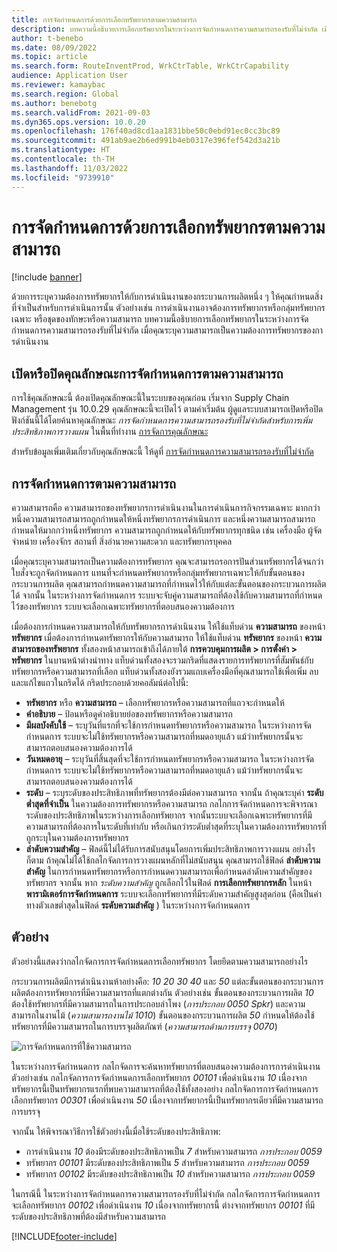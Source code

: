 ```yaml
---
title: การจัดกำหนดการด้วยการเลือกทรัพยากรตามความสามารถ
description: บทความนี้อธิบายการเลือกทรัพยากรในระหว่างการจัดกำหนดการความสามารถรองรับที่ไม่จำกัด เมื่อคุณระบุความสามารถเป็นความต้องการทรัพยากรของการดําเนินงาน
author: t-benebo
ms.date: 08/09/2022
ms.topic: article
ms.search.form: RouteInventProd, WrkCtrTable, WrkCtrCapability
audience: Application User
ms.reviewer: kamaybac
ms.search.region: Global
ms.author: benebotg
ms.search.validFrom: 2021-09-03
ms.dyn365.ops.version: 10.0.20
ms.openlocfilehash: 176f40ad8cd1aa1831bbe50c0ebd91ec0cc3bc89
ms.sourcegitcommit: 491ab9ae2b6ed991b4eb0317e396fef542d3a21b
ms.translationtype: HT
ms.contentlocale: th-TH
ms.lasthandoff: 11/03/2022
ms.locfileid: "9739910"
---
```

# <a name="scheduling-with-resource-selection-based-on-capability"></a>การจัดกำหนดการด้วยการเลือกทรัพยากรตามความสามารถ

[!include [banner](../../includes/banner.md)]

ด้วยการระบุความต้องการทรัพยากรให้กับการดําเนินงานของกระบวนการผลิตหนึ่ง ๆ ให้คุณกําหนดสิ่งที่จำเป็นสำหรับการดําเนินการนั้น ตัวอย่างเช่น การดําเนินงานอาจต้องการทรัพยากรหรือกลุ่มทรัพยากรเฉพาะ หรือชุดของทักษะหรือความสามารถ บทความนี้อธิบายการเลือกทรัพยากรในระหว่างการจัดกำหนดการความสามารถรองรับที่ไม่จำกัด เมื่อคุณระบุความสามารถเป็นความต้องการทรัพยากรของการดําเนินงาน

## <a name="turn-the-capability-based-scheduling-feature-on-or-off"></a>เปิดหรือปิดคุณลักษณะการจัดกำหนดการตามความสามารถ

การใช้คุณลักษณะนี้ ต้องเปิดคุณลักษณะนี้ในระบบของคุณก่อน เริ่มจาก Supply Chain Management รุ่น 10.0.29 คุณลักษณะนี้จะเปิดไว้ ตามค่าเริ่มต้น ผู้ดูแลระบบสามารถเปิดหรือปิดฟังก์ชันนี้ได้โดยค้นหาคุณลักษณะ *การจัดกำหนดการความสามารถรองรับที่ไม่จำกัดสำหรับการเพิ่มประสิทธิภาพการวางแผน* ในพื้นที่ทำงาน [การจัดการคุณลักษณะ](../../../fin-ops-core/fin-ops/get-started/feature-management/feature-management-overview.md)

สําหรับข้อมูลเพิ่มเติมเกี่ยวกับคุณลักษณะนี้ ให้ดูที่ [การจัดกำหนดการความสามารถรองรับที่ไม่จำกัด](infinite-capacity-planning.md)

## <a name="capability-based-scheduling"></a>การจัดกำหนดการตามความสามารถ

ความสามารถคือ ความสามารถของทรัพยากรการดำเนินงานในการดำเนินการกิจกรรมเฉพาะ มากกว่าหนึ่งความสามารถสามารถถูกกำหนดให้หนึ่งทรัพยากรการดำเนินการ และหนึ่งความสามารถสามารถกำหนดให้มากกว่าหนึ่งทรัพยากร ความสามารถถูกกำหนดให้กับทรัพยากรทุกชนิด เช่น เครื่องมือ ผู้จัดจำหน่าย เครื่องจักร สถานที่ สิ่งอำนวยความสะดวก และทรัพยากรบุคคล

เมื่อคุณระบุความสามารถเป็นความต้องการทรัพยากร คุณจะสามารถรอการปันส่วนทรัพยากรได้จนกว่าใบสั่งจะถูกจัดกำหนดการ แทนที่จะกําหนดทรัพยากรหรือกลุ่มทรัพยากรเฉพาะให้กับขั้นตอนของกระบวนการผลิต คุณสามารถกําหนดความสามารถที่กําหนดไว้ให้กับแต่ละขั้นตอนของกระบวนการผลิตได้ จากนั้น ในระหว่างการจัดกําหนดการ ระบบจะจับคู่ความสามารถที่ต้องใช้กับความสามารถที่กําหนดไว้ของทรัพยากร ระบบจะเลือกเฉพาะทรัพยากรที่ตอบสนองความต้องการ

เมื่อต้องการกําหนดความสามารถให้กับทรัพยากรการดําเนินงาน ให้ใช้แท็บด่วน **ความสามารถ** ของหน้า **ทรัพยากร** เมื่อต้องการกําหนดทรัพยากรให้กับความสามารถ ให้ใช้แท็บด่วน **ทรัพยากร** ของหน้า **ความสามารถของทรัพยากร** ทั้งสองหน้าสามารถเข้าถึงได้ภายใต้ **การควบคุมการผลิต \> การตั้งค่า \> ทรัพยากร** ในบานหน้าต่างนําทาง แท็บด่วนทั้งสองจะรวมกริดที่แสดงรายการทรัพยากรที่สัมพันธ์กับทรัพยากรหรือความสามารถที่เลือก แท็บด่วนทั้งสองยังรวมแถบเครื่องมือที่คุณสามารถใช้เพื่อเพิ่ม ลบ และแก้ไขแถวในกริดได้ กริดประกอบด้วยคอลัมน์ต่อไปนี้:

- **ทรัพยากร** หรือ **ความสามารถ** – เลือกทรัพยากรหรือความสามารถที่แถวจะกำหนดให้
- **คำอธิบาย** – ป้อนหรือดูคำอธิบายย่อของทรัพยากรหรือความสามารถ
- **มีผลบังคับใช้** – ระบุวันที่แรกที่จะใช้การกำหนดทรัพยากรหรือความสามารถ ในระหว่างการจัดกำหนดการ ระบบจะไม่ใช้ทรัพยากรหรือความสามารถที่หมดอายุแล้ว แม้ว่าทรัพยากรนั้นจะสามารถตอบสนองความต้องการได้
- **วันหมดอายุ** – ระบุวันที่สิ้นสุดที่จะใช้การกำหนดทรัพยากรหรือความสามารถ ในระหว่างการจัดกำหนดการ ระบบจะไม่ใช้ทรัพยากรหรือความสามารถที่หมดอายุแล้ว แม้ว่าทรัพยากรนั้นจะสามารถตอบสนองความต้องการได้
- **ระดับ** – ระบุระดับของประสิทธิภาพที่ทรัพยากรต้องมีต่อความสามารถ จากนั้น ถ้าคุณระบุค่า **ระดับต่ำสุดที่จำเป็น** ในความต้องการทรัพยากรหรือความสามารถ กลไกการจัดกําหนดการจะพิจารณาระดับของประสิทธิภาพในระหว่างการเลือกทรัพยากร จากนั้นระบบจะเลือกเฉพาะทรัพยากรที่มีความสามารถที่ต้องการในระดับที่เท่ากับ หรือเกินกว่าระดับต่ำสุดที่ระบุในความต้องการทรัพยากรที่ถูกระบุในความต้องการทรัพยากร
- **ลำดับความสำคัญ** – ฟิลด์นี้ไม่ได้รับการสนับสนุนโดยการเพิ่มประสิทธิภาพการวางแผน อย่างไรก็ตาม ถ้าคุณไม่ได้ใช้กลไกจัดการการวางแผนหลักที่ไม่สนับสนุน คุณสามารถใช้ฟิลด์ **ลำดับความสำคัญ** ในการกําหนดทรัพยากรหรือการกําหนดความสามารถเพื่อกําหนดลำดับความสำคัญของทรัพยากร จากนั้น หาก *ระดับความสำคัญ* ถูกเลือกไว้ในฟิลด์ **การเลือกทรัพยากรหลัก** ในหน้า **พารามิเตอร์การจัดกำหนดการ** ระบบจะเลือกทรัพยากรที่มีระดับความสำคัญสูงสุดก่อน (คือเป็นค่าทางตัวเลขต่ำสุดในฟิลด์ **ระดับความสำคัญ** ) ในระหว่างการจัดกำหนดการ

## <a name="example"></a>ตัวอย่าง

ตัวอย่างนี้แสดงว่ากลไกจัดการการจัดกำหนดการเลือกทรัพยากร โดยยึดตามความสามารถอย่างไร

กระบวนการผลิตมีการดําเนินงานห้าอย่างคือ: *10* *20* *30* *40* และ *50* แต่ละขั้นตอนของกระบวนการผลิตต้องการทรัพยากรที่มีความสามารถที่แตกต่างกัน ตัวอย่างเช่น ขั้นตอนของกระบวนการผลิต *10* ต้องใช้ทรัพยากรที่มีความสามารถในการประกอบลําโพง (*การประกอบ 0050 Spkr*) และความสามารถในงานไม้ (*ความสามารถงานไม้ 1010*) ขั้นตอนของกระบวนการผลิต *50* กําหนดให้ต้องใช้ทรัพยากรที่มีความสามารถในการบรรจุผลิตภัณฑ์ (*ความสามารถด้านการบรรจุ 0070*)

![การจัดกำหนดการที่ใช้ความสามารถ](media/capability-based-scheduling.png "การจัดกำหนดการที่ใช้ความสามารถ")

ในระหว่างการจัดกำหนดการ กลไกจัดการจะค้นหาทรัพยากรที่ตอบสนองความต้องการการดําเนินงาน ตัวอย่างเช่น กลไกจัดการการจัดกำหนดการเลือกทรัพยากร *00101* เพื่อดําเนินงาน *10* เนื่องจากทรัพยากรนี้เป็นทรัพยากรแรกที่พบความสามารถที่ต้องใช้ทั้งสองอย่าง กลไกจัดการการจัดกำหนดการเลือกทรัพยากร *00301* เพื่อดําเนินงาน *50* เนื่องจากทรัพยากรนี้เป็นทรัพยากรเดียวที่มีความสามารถการบรรจุ

จากนั้น ให้พิจารณาวิธีการใช้ตัวอย่างนี้เมื่อใช้ระดับของประสิทธิภาพ:

- การดําเนินงาน *10* ต้องมีระดับของประสิทธิภาพเป็น *7* สำหรับความสามารถ *การประกอบ 0059*
- ทรัพยากร *00101* มีระดับของประสิทธิภาพเป็น *5* สำหรับความสามารถ *การประกอบ 0059*
- ทรัพยากร *00102* มีระดับของประสิทธิภาพเป็น *10* สำหรับความสามารถ *การประกอบ 0059*

ในกรณีนี้ ในระหว่างการจัดกำหนดการความสามารถรองรับที่ไม่จำกัด กลไกจัดการการจัดกำหนดการจะเลือกทรัพยากร *00102* เพื่อดําเนินงาน *10* เนื่องจากทรัพยากรนี้ ต่างจากทรัพยากร *00101* ที่มีระดับของประสิทธิภาพที่ต้องมีสำหรับความสามารถ

[!INCLUDE[footer-include](../../../includes/footer-banner.md)]
